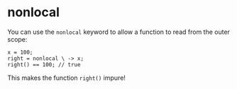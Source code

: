 # nonlocal

You can use the `nonlocal` keyword to allow a function to read from the outer scope:


```
x = 100;
right = nonlocal \ -> x;
right() == 100; // true  
```

This makes the function `right()` impure!